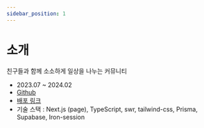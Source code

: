```yaml
---
sidebar_position: 1
---
```


# 소개

친구들과 함께 소소하게 일상을 나누는 커뮤니티

- 2023.07 ~ 2024.02
- [Github](https://github.com/j2h30728/dam-witter)
- [배포 링크](https://dam-witter.vercel.app/log-in)
- 기술 스택 : Next.js (page), TypeScript, swr, tailwind-css, Prisma, Supabase, Iron-session
